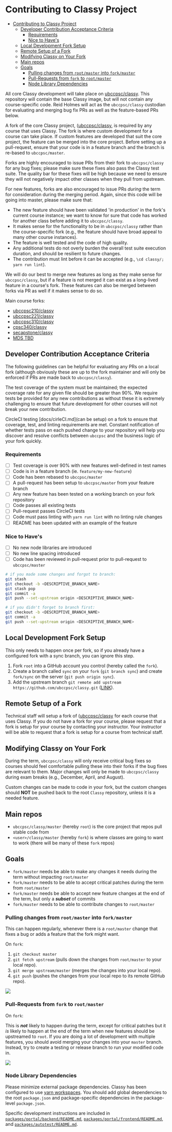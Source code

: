# Contributing to Classy Project

- [Contributing to Classy Project](#contributing-to-classy-project)
  - [Developer Contribution Acceptance Criteria](#developer-contribution-acceptance-criteria)
    - [Requirements](#requirements)
    - [Nice to Have's](#nice-to-haves)
  - [Local Development Fork Setup](#local-development-fork-setup)
  - [Remote Setup of a Fork](#remote-setup-of-a-fork)
  - [Modifying Classy on Your Fork](#modifying-classy-on-your-fork)
  - [Main repos](#main-repos)
  - [Goals](#goals)
    - [Pulling changes from `root/master` into `fork/master`](#pulling-changes-from-rootmaster-into-forkmaster)
    - [Pull-Requests from `fork` to `root/master`](#pull-requests-from-fork-to-rootmaster)
    - [Node Library Dependencies](#node-library-dependencies)

All core Classy development will take place on [ubccpsc/classy](https://github.com/ubccpsc/classy). This repository will contain the base Classy image, but will not contain any course-specific code. Reid Holmes will act as the `ubccpsc/classy` custodian for evaluating and merging bug fix PRs as well as the feature-based PRs below.

A fork of the core Classy project, ([ubccpsc/classy](https://github.com/ubccpsc/classy), is required by any course that uses Classy. The fork is where custom development for a course can take place. If custom features are developed that suit the core project, the feature can be merged into the core project. Before setting up a pull-request, ensure that your code is in a feature branch and the branch is re-based to `ubccpsc/master`.

Forks are highly encouraged to issue PRs from their fork to `ubccpsc/classy` for any bug fixes; please make sure these fixes also pass the Classy test suite. The quality bar for these fixes will be high because we need to ensure they will not negatively impact other classes when they pull from upstream.

For new features, forks are also encouraged to issue PRs _during_ the term for consideration during the merging period. Again, since this code will be going into master, please make sure that:

* The new feature should have been validated 'in production' in the fork's current course instance; we want to know for sure that code has worked for another class before adding it to `ubccpsc/classy`.
* It makes sense for the functionality to be in `ubccpsc/classy` rather than the course-specific fork (e.g., the feature should have broad appeal to many other course instances).
* The feature is well tested and the code of high quality.
* Any additional tests do not overly burden the overall test suite execution duration, and should be resilient to future changes.
* The contribution must lint before it can be accepted (e.g., `\cd classy/; yarn run lint`).

We will do our best to merge new features as long as they make sense for `ubccpsc/classy`, but if a feature is not merged it can exist as a long-lived feature in a course's fork. These features can also be merged between forks via PR as well if it makes sense to do so.

Main course forks:

* [ubccpsc210/classy](https://github.com/ubccpsc210/classy)
* [ubccpsc221/classy](https://github.com/ubccpsc221/classy)
* [ubccpsc310/classy](https://github.com/ubccpsc310/classy)
* [cpsc340/classy](https://github.com/CPSC340/classy)
* [secapstone/classy](https://github.com/SECapstone/classy)
* [MDS TBD](NOTSETYET)

## Developer Contribution Acceptance Criteria

The following guidelines can be helpful for evaluating any PRs on a local fork (although obviously these are up to the fork maintainer and will only be enforced if PRs are made back to `ubccpsc/classy`).

The test coverage of the system must be maintained; the expected coverage rate for any given file should be greater than 90%. We require tests be provided for any new contributions as without these it is extremely challenging to ensure that future development for other courses will not break your new contribution.

CircleCI testing [docs/cirleCI.md](can be setup) on a fork to ensure that coverage, test, and linting requirements are met. Constant notification of whether tests pass on each pushed change to your repository will help you discover and resolve conflicts between `ubccpsc` and the business logic of your fork quickly.

### Requirements

- [ ] Test coverage is over 90% with new features well-defined in test names
- [ ] Code is in a feature branch (ie. `feature/my-new-feature`)
- [ ] Code has been rebased to `ubccpsc/master`
- [ ] A pull-request has been setup to `ubccpsc/master` from your feature branch
- [ ] Any new feature has been tested on a working branch on your fork repository
- [ ] Code passes all existing tests
- [ ] Pull-request passes CircleCI tests
- [ ] Code must pass linting with `yarn run lint` with no linting rule changes
- [ ] README has been updated with an example of the feature

### Nice to Have's

- [ ] No new node libraries are introduced
- [ ] No new line spacing introduced
- [ ] Code has been reviewed in pull-request prior to pull-request to `ubccpsc/master`

```bash
# if you made some changes and forgot to branch:
git stash
git checkout -b <DESCRIPTIVE_BRANCH_NAME>
git stash pop
git commit -a
git push --set-upstream origin <DESCRIPTIVE_BRANCH_NAME>

# if you didn't forget to branch first:
git checkout -b <DESCRIPTIVE_BRANCH_NAME>
git commit -a
git push --set-upstream origin <DESCRIPTIVE_BRANCH_NAME>
```

## Local Development Fork Setup

This only needs to happen once per fork, so if you already have a configured fork with a sync branch, you can ignore this step.

1. Fork `root` into a GitHub account you control (hereby called the `fork`).
2. Create a branch called `sync` on your `fork` (`git branch sync`) and create `fork/sync` on the server (`git push origin sync`).
3. Add the upstream branch `git remote add upstream https://github.com/ubccpsc/classy.git` ([LINK](https://help.github.com/articles/configuring-a-remote-for-a-fork/)).

## Remote Setup of a Fork

Technical staff will setup a fork of ([ubccpsc/classy](https://github.com/ubccpsc/classy) for each course that uses Classy. If you do not have a fork for your course, please request that a fork is setup for your course by contacting your instructor. Your instructor will be able to request that a fork is setup for a course from technical staff.

## Modifying Classy on Your Fork

During the term, `ubccpsc/classy` will only receive critical bug fixes so courses should feel comfortable pulling these into their forks if the bug fixes are relevant to them. Major changes will only be made to `ubccpsc/classy` during exam breaks (e.g., December, April, and August).

Custom changes can be made to code in your fork, but the custom changes should **NOT** be pushed back to the root `Classy` repository, unless it is a needed feature.

## Main repos

* `ubccpsc/classy/master` (hereby `root`) is the core project that repos pull stable code from
* `<user>/classy/master` (hereby `fork`) is where classes are going to want to work (there will be many of these `fork` repos)

## Goals

* `fork/master` needs be able to make any changes it needs during the term without impacting `root/master`
* `fork/master` needs to be able to accept critical patches during the term from `root/master`
* `fork/master` needs be able to accept new feature changes at the end of the term, but only a ***subset*** of commits
* `fork/master` needs to be able to contribute changes to `root/master`

### Pulling changes from `root/master` into `fork/master`

This can happen regularly, whenever there is a `root/master` change that fixes a bug or adds a feature that the fork might want.

On `fork`:

1. `git checkout master`
2. `git fetch upstream` (pulls down the changes from `root/master` to your local repo).
3. `git merge upstream/master` (merges the changes into your local repo).
4. `git push` (pushes the changes from your local repo to its remote GitHub repo).

<img src="../assets/pulling-changes-to-fork.svg"/>

### Pull-Requests from `fork` to `root/master`

On `fork`:

This is ***not*** likely to happen during the term, except for critical patches but it _is_ likely to happen at the end of the term when new features should be upstreamed to `root`. If you are doing a lot of development with multiple features, you should avoid merging your changes into your `master` branch. Instead, try to create a testing or release branch to run your modified code in.

<img src="../assets/pull-request-to-upstream.svg"/>

### Node Library Dependencies

Please minimize external package dependencies. Classy has been configured to use [yarn workspaces](https://yarnpkg.com/lang/en/docs/workspaces/#toc-how-to-use-it).
You should add global dependencies to the root `package.json` and package-specific dependencies in the package-level `package.json`.

Specific development instructions are included in [`packages/portal/backend/README.md`](packages/portal/backend/README.md), [`packages/portal/frontend/README.md`](packages/portal/frontend/README.md), and [`packages/autotest/README.md`](packages/autotest/README.md).
